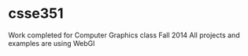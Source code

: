 csse351
=======
Work completed for Computer Graphics class Fall 2014
All projects and examples are using WebGl
